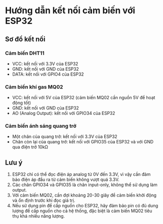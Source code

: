 # Hướng dẫn kết nối cảm biến với ESP32

## Sơ đồ kết nối

### Cảm biến DHT11

- VCC: kết nối với 3.3V của ESP32
- GND: kết nối với GND của ESP32
- DATA: kết nối với GPIO4 của ESP32

### Cảm biến khí gas MQ02

- VCC: kết nối với 5V của ESP32 (cảm biến MQ02 cần nguồn 5V để hoạt động tốt)
- GND: kết nối với GND của ESP32
- AO (Analog Output): kết nối với GPIO34 của ESP32

### Cảm biến ánh sáng quang trở

- Một chân của quang trở: kết nối với 3.3V của ESP32
- Chân còn lại của quang trở: kết nối với GPIO35 của ESP32 và với GND qua điện trở 10kΩ

## Lưu ý

1. ESP32 chỉ có thể đọc điện áp analog từ 0V đến 3.3V, vì vậy cần đảm bảo điện áp đầu ra từ cảm biến không vượt quá 3.3V.
2. Các chân GPIO34 và GPIO35 là chân input-only, không thể sử dụng làm output.
3. Với cảm biến MQ02, cần đợi khoảng 20-30 giây để cảm biến khởi động và ổn định trước khi đọc giá trị.
4. Nếu sử dụng pin để cấp nguồn cho ESP32, hãy đảm bảo pin có đủ dung lượng để cấp nguồn cho cả hệ thống, đặc biệt là cảm biến MQ02 tiêu thụ khá nhiều năng lượng.
